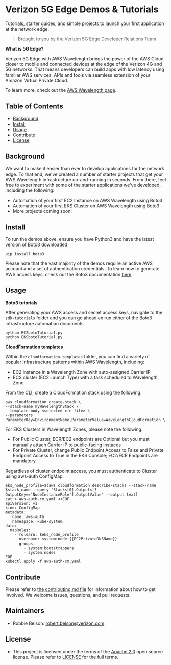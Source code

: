 # Verizon 5G Edge Demos & Tutorials
Tutorials, starter guides, and simple projects to launch your first application at the network edge.
> Brought to you by the Verizon 5G Edge Developer Relations Team

**What is 5G Edge?**

Verizon 5G Edge with AWS Wavelength brings the power of the AWS Cloud closer to mobile and connected devices at the edge of the Verizon 4G and 5G networks. That means developers can build apps with low latency using familiar AWS services, APIs and tools via seamless extension of your Amazon Virtual Private Cloud.

To learn more, check out the [AWS Wavelength page](https://aws.amazon.com/wavelength/).

## Table of Contents

- [Background](#background)
- [Install](#install)
- [Usage](#usage)
- [Contribute](#contribute)
- [License](#license)

## Background

We want to make it easier than ever to develop applications for the network edge. To that end, we've created a number of starter projects that get your AWS Wavelength infrastructure up-and-running in seconds. From there, feel free to experiment with some of the starter applications we've developed, including the following:

 - Automation of your first EC2 Instance on AWS Wavelength using Boto3
 - Automation of your first EKS Cluster on AWS Wavelength using Boto3
 - More projects coming soon!

## Install

To run the demos above, ensure you have Python3 and have the latest version of Boto3 downloaded

```
pip install boto3
```

Please note that the vast majority of the demos require an active AWS account and a set of authentication credentials. To learn how to generate AWS access keys, check out the Boto3 documentation [here](https://boto3.amazonaws.com/v1/documentation/api/latest/guide/quickstart.html).

## Usage


**Boto3 tutorials**

After generating your AWS access and secret access keys, navigate to the `sdk-tutorials` folder and you can go ahead an run either of the Boto3 infrastructure automation documents.

```
python EC2botoTutorial.py
python EKSbotoTutorial.py
```

**CloudFormation templates**

Within the `cloudformation-templates` folder, you can find a variety of popular infrastructure patterns within AWS Wavelength, including:
- EC2 instance in a Wavelength Zone with auto-assigned Carrier IP
- ECS cluster (EC2 Launch Type) with a task scheduled to Wavelength Zone

From the CLI, create a CloudFormation stack using the following:
```
aws cloudformation create-stack \
--stack-name myWavelengthStack \
--template-body <selected-cfn-file> \
--parameters ParameterKey=EnvironmentName,ParameterValue=WavelengthCloudFormation \
```

For EKS Clusters in Wavelength Zones, please note the following:
- For Public Cluster, ECR/EC2 endpoints are Optional but you must manually attach Carrier IP to public-facing instaces
- For Private Cluster, change Public Endpoint Access to False and Private Endpoint Access to True in the EKS Console; EC2/ECR Endpoints are mandatory

Regardless of cluster endpoint access, you must authenticate to Cluster using aws-auth ConfigMap:

```
eks_node_profile=$(aws cloudformation describe-stacks --stack-name $stack_name --query "Stacks[0].Outputs[?OutputKey=='NodeInstanceRole'].OutputValue" --output text)
cat > aws-auth-cm.yaml <<EOF
apiVersion: v1
kind: ConfigMap
metadata:
   name: aws-auth
   namespace: kube-system
data:
  mapRoles: |
    - rolearn: $eks_node_profile
      username: system:node:{{EC2PrivateDNSName}}
      groups:
        - system:bootstrappers
        - system:nodes
EOF
kubectl apply -f aws-auth-cm.yaml
```

## Contribute

Please refer to [the contributing.md file](Contributing.md) for information about how to get involved. We welcome issues, questions, and pull requests.

## Maintainers
- Robbie Belson: robert.belson@verizon.com

## License
- This project is licensed under the terms of the [Apache 2.0](LICENSE-Apache-2.0) open source license. Please refer to [LICENSE](LICENSE) for the full terms.
